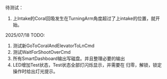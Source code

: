待测试：
1. 上Intake的Coral回吸发生在TurningArm角度超过了上intake的位置，就开始。


2025/07/18
TODO:
1. 测试新GoToCoralAndElevatorToLnCmd
2. 测试WaitForShootOverCmd
3. 所有SmartDashboard输出写磁盘。并且整理必要的输出
4. LED增加Test状态，Test状态全部灯闪烁显示，并需要在 归零，解锁，锁定 操作时给出灯光提示。